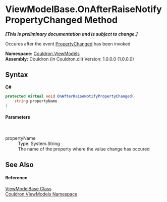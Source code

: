 # ViewModelBase.OnAfterRaiseNotifyPropertyChanged Method 
 _**\[This is preliminary documentation and is subject to change.\]**_

Occures after the event <a href="E_Couldron_ViewModels_ViewModelBase_PropertyChanged">PropertyChanged</a> has been invoked

**Namespace:**&nbsp;<a href="N_Couldron_ViewModels">Couldron.ViewModels</a><br />**Assembly:**&nbsp;Couldron (in Couldron.dll) Version: 1.0.0.0 (1.0.0.0)

## Syntax

**C#**<br />
``` C#
protected virtual void OnAfterRaiseNotifyPropertyChanged(
	string propertyName
)
```


#### Parameters
&nbsp;<dl><dt>propertyName</dt><dd>Type: System.String<br />The name of the property where the value change has occured</dd></dl>

## See Also


#### Reference
<a href="T_Couldron_ViewModels_ViewModelBase">ViewModelBase Class</a><br /><a href="N_Couldron_ViewModels">Couldron.ViewModels Namespace</a><br />